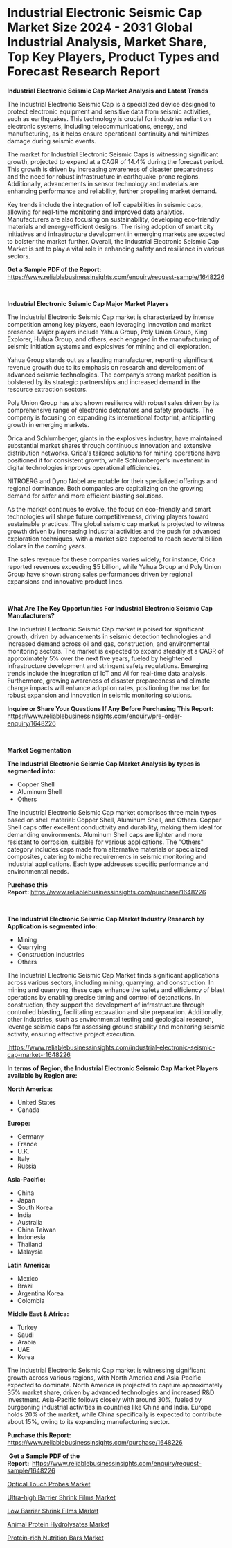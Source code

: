 <p><h1>Industrial Electronic Seismic Cap Market Size 2024 - 2031 Global Industrial Analysis, Market Share, Top Key Players, Product Types and Forecast Research Report</h1></p><p><strong>Industrial Electronic Seismic Cap Market Analysis and Latest Trends</strong></p>
<p><p>The Industrial Electronic Seismic Cap is a specialized device designed to protect electronic equipment and sensitive data from seismic activities, such as earthquakes. This technology is crucial for industries reliant on electronic systems, including telecommunications, energy, and manufacturing, as it helps ensure operational continuity and minimizes damage during seismic events. </p><p>The market for Industrial Electronic Seismic Caps is witnessing significant growth, projected to expand at a CAGR of 14.4% during the forecast period. This growth is driven by increasing awareness of disaster preparedness and the need for robust infrastructure in earthquake-prone regions. Additionally, advancements in sensor technology and materials are enhancing performance and reliability, further propelling market demand. </p><p>Key trends include the integration of IoT capabilities in seismic caps, allowing for real-time monitoring and improved data analytics. Manufacturers are also focusing on sustainability, developing eco-friendly materials and energy-efficient designs. The rising adoption of smart city initiatives and infrastructure development in emerging markets are expected to bolster the market further. Overall, the Industrial Electronic Seismic Cap Market is set to play a vital role in enhancing safety and resilience in various sectors.</p></p>
<p><strong>Get a Sample PDF of the Report:&nbsp;</strong> <a href="https://www.reliablebusinessinsights.com/enquiry/request-sample/1648226?utm_campaign=1539&utm_medium=2&utm_source=Github&utm_content=ia&utm_term=14102024&utm_id=industrial-electronic-seismic-cap">https://www.reliablebusinessinsights.com/enquiry/request-sample/1648226</a></p>
<p>&nbsp;</p>
<p><strong>Industrial Electronic Seismic Cap Major Market Players</strong></p>
<p><p>The Industrial Electronic Seismic Cap market is characterized by intense competition among key players, each leveraging innovation and market presence. Major players include Yahua Group, Poly Union Group, King Explorer, Huhua Group, and others, each engaged in the manufacturing of seismic initiation systems and explosives for mining and oil exploration.</p><p>Yahua Group stands out as a leading manufacturer, reporting significant revenue growth due to its emphasis on research and development of advanced seismic technologies. The company’s strong market position is bolstered by its strategic partnerships and increased demand in the resource extraction sectors.</p><p>Poly Union Group has also shown resilience with robust sales driven by its comprehensive range of electronic detonators and safety products. The company is focusing on expanding its international footprint, anticipating growth in emerging markets.</p><p>Orica and Schlumberger, giants in the explosives industry, have maintained substantial market shares through continuous innovation and extensive distribution networks. Orica's tailored solutions for mining operations have positioned it for consistent growth, while Schlumberger’s investment in digital technologies improves operational efficiencies.</p><p>NITROERG and Dyno Nobel are notable for their specialized offerings and regional dominance. Both companies are capitalizing on the growing demand for safer and more efficient blasting solutions.</p><p>As the market continues to evolve, the focus on eco-friendly and smart technologies will shape future competitiveness, driving players toward sustainable practices. The global seismic cap market is projected to witness growth driven by increasing industrial activities and the push for advanced exploration techniques, with a market size expected to reach several billion dollars in the coming years.</p><p>The sales revenue for these companies varies widely; for instance, Orica reported revenues exceeding $5 billion, while Yahua Group and Poly Union Group have shown strong sales performances driven by regional expansions and innovative product lines.</p></p>
<p>&nbsp;</p>
<p><strong>What Are The Key Opportunities For Industrial Electronic Seismic Cap Manufacturers?</strong></p>
<p><p>The Industrial Electronic Seismic Cap market is poised for significant growth, driven by advancements in seismic detection technologies and increased demand across oil and gas, construction, and environmental monitoring sectors. The market is expected to expand steadily at a CAGR of approximately 5% over the next five years, fueled by heightened infrastructure development and stringent safety regulations. Emerging trends include the integration of IoT and AI for real-time data analysis. Furthermore, growing awareness of disaster preparedness and climate change impacts will enhance adoption rates, positioning the market for robust expansion and innovation in seismic monitoring solutions.</p></p>
<p><strong>Inquire or Share Your Questions If Any Before Purchasing This Report:</strong> <a href="https://www.reliablebusinessinsights.com/enquiry/pre-order-enquiry/1648226?utm_campaign=1539&utm_medium=2&utm_source=Github&utm_content=ia&utm_term=14102024&utm_id=industrial-electronic-seismic-cap">https://www.reliablebusinessinsights.com/enquiry/pre-order-enquiry/1648226</a></p>
<p>&nbsp;</p>
<p><strong>Market Segmentation</strong></p>
<p><strong>The Industrial Electronic Seismic Cap Market Analysis by types is segmented into:</strong></p>
<p><ul><li>Copper Shell</li><li>Aluminum Shell</li><li>Others</li></ul></p>
<p><p>The Industrial Electronic Seismic Cap market comprises three main types based on shell material: Copper Shell, Aluminum Shell, and Others. Copper Shell caps offer excellent conductivity and durability, making them ideal for demanding environments. Aluminum Shell caps are lighter and more resistant to corrosion, suitable for various applications. The "Others" category includes caps made from alternative materials or specialized composites, catering to niche requirements in seismic monitoring and industrial applications. Each type addresses specific performance and environmental needs.</p></p>
<p><strong>Purchase this Report:&nbsp;</strong><a href="https://www.reliablebusinessinsights.com/purchase/1648226?utm_campaign=1539&utm_medium=2&utm_source=Github&utm_content=ia&utm_term=14102024&utm_id=industrial-electronic-seismic-cap">https://www.reliablebusinessinsights.com/purchase/1648226</a></p>
<p>&nbsp;</p>
<p><strong>The Industrial Electronic Seismic Cap Market Industry Research by Application is segmented into:</strong></p>
<p><ul><li>Mining</li><li>Quarrying</li><li>Construction Industries</li><li>Others</li></ul></p>
<p><p>The Industrial Electronic Seismic Cap Market finds significant applications across various sectors, including mining, quarrying, and construction. In mining and quarrying, these caps enhance the safety and efficiency of blast operations by enabling precise timing and control of detonations. In construction, they support the development of infrastructure through controlled blasting, facilitating excavation and site preparation. Additionally, other industries, such as environmental testing and geological research, leverage seismic caps for assessing ground stability and monitoring seismic activity, ensuring effective project execution.</p></p>
<p><a href="https://www.reliablebusinessinsights.com/industrial-electronic-seismic-cap-market-r1648226?utm_campaign=1539&utm_medium=2&utm_source=Github&utm_content=ia&utm_term=14102024&utm_id=industrial-electronic-seismic-cap">&nbsp;https://www.reliablebusinessinsights.com/industrial-electronic-seismic-cap-market-r1648226</a></p>
<p><strong>In terms of Region, the Industrial Electronic Seismic Cap Market Players available by Region are:</strong></p>
<p>
    <p> <strong> North America: </strong>
        <ul>
            <li>United States</li>
            <li>Canada</li>
        </ul>
        </p> 
    <p> <strong> Europe: </strong>
        <ul>
            <li>Germany</li>
            <li>France</li>
            <li>U.K.</li>
            <li>Italy</li>
            <li>Russia</li>
        </ul>
        </p> 
    <p> <strong> Asia-Pacific: </strong>
        <ul>
            <li>China</li>
            <li>Japan</li>
            <li>South Korea</li>
            <li>India</li>
            <li>Australia</li>
            <li>China Taiwan</li>
            <li>Indonesia</li>
            <li>Thailand</li>
            <li>Malaysia</li>
        </ul>
        </p> 
    <p> <strong> Latin America: </strong>
        <ul>
            <li>Mexico</li>
            <li>Brazil</li>
            <li>Argentina Korea</li>
            <li>Colombia</li>
        </ul>
        </p> 
    <p> <strong> Middle East & Africa: </strong>
        <ul>
            <li>Turkey</li>
            <li>Saudi</li>
            <li>Arabia</li>
            <li>UAE</li>
            <li>Korea</li>
        </ul>
    </p>
    </p>
<p><p>The Industrial Electronic Seismic Cap market is witnessing significant growth across various regions, with North America and Asia-Pacific expected to dominate. North America is projected to capture approximately 35% market share, driven by advanced technologies and increased R&D investment. Asia-Pacific follows closely with around 30%, fueled by burgeoning industrial activities in countries like China and India. Europe holds 20% of the market, while China specifically is expected to contribute about 15%, owing to its expanding manufacturing sector.</p></p>
<p><strong>Purchase this Report: </strong><a href="https://www.reliablebusinessinsights.com/purchase/1648226?utm_campaign=1539&utm_medium=2&utm_source=Github&utm_content=ia&utm_term=14102024&utm_id=industrial-electronic-seismic-cap">https://www.reliablebusinessinsights.com/purchase/1648226</a></p>
<p>&nbsp;<strong>Get a Sample PDF of the Report:&nbsp;&nbsp;</strong><a href="https://www.reliablebusinessinsights.com/enquiry/request-sample/1648226?utm_campaign=1539&utm_medium=2&utm_source=Github&utm_content=ia&utm_term=14102024&utm_id=industrial-electronic-seismic-cap">https://www.reliablebusinessinsights.com/enquiry/request-sample/1648226</a></p>
<p><strong></strong></p>
<p><p><a href="https://www.linkedin.com/pulse/optical-touch-probes-market-trends-detailed-study-its-mwote?trk=public_post_embed_feed-article-content&utm_campaign=1539&utm_medium=2&utm_source=Github&utm_content=ia&utm_term=14102024&utm_id=industrial-electronic-seismic-cap">Optical Touch Probes Market</a></p><p><a href="https://www.linkedin.com/pulse/ultra-high-barrier-shrink-films-market-evolution-global-trends-14pee?trk=public_post_embed_feed-article-content&utm_campaign=1539&utm_medium=2&utm_source=Github&utm_content=ia&utm_term=14102024&utm_id=industrial-electronic-seismic-cap">Ultra-high Barrier Shrink Films Market</a></p><p><a href="https://www.linkedin.com/pulse/low-barrier-shrink-films-market-forecast-global-trends-analysis-35aje?utm_campaign=1539&utm_medium=2&utm_source=Github&utm_content=ia&utm_term=14102024&utm_id=industrial-electronic-seismic-cap">Low Barrier Shrink Films Market</a></p><p><a href="https://www.linkedin.com/pulse/animal-protein-hydrolysates-market-global-share-ranking-dqvye?utm_campaign=1539&utm_medium=2&utm_source=Github&utm_content=ia&utm_term=14102024&utm_id=industrial-electronic-seismic-cap">Animal Protein Hydrolysates Market</a></p><p><a href="https://www.linkedin.com/pulse/analyzing-global-protein-rich-nutrition-bars-market-growth-64qie?utm_campaign=1539&utm_medium=2&utm_source=Github&utm_content=ia&utm_term=14102024&utm_id=industrial-electronic-seismic-cap">Protein-rich Nutrition Bars Market</a></p></p>